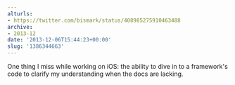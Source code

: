 ```yaml
---
alturls:
- https://twitter.com/bismark/status/408985275910463488
archive:
- 2013-12
date: '2013-12-06T15:44:23+00:00'
slug: '1386344663'
---
```


One thing I miss while working on iOS: the ability to dive in to a framework's code to clarify my understanding when the docs are lacking.


